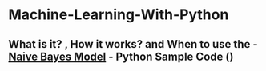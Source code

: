 # Machine-Learning-With-Python

## What is it? , How it works? and When to use the  - [Naive Bayes Model](https://github.com/sureshannapureddy/Machine-Learning-With-Python/blob/master/Naive%20Bayes%20Model)  - Python Sample Code ()
